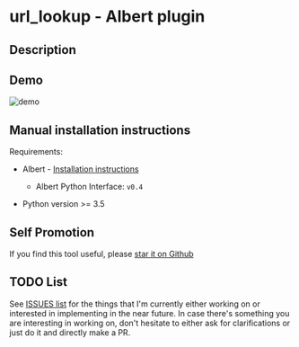 # url_lookup - Albert plugin

## Description

## Demo

![demo](https://github.com/bergercookie/awesome-albert-plugins/blob/master/misc/errno_lookup.png)

## Manual installation instructions

Requirements:

- Albert - [Installation instructions](https://albertlauncher.github.io/docs/installing/)
    - Albert Python Interface: ``v0.4``

- Python version >= 3.5

## Self Promotion

If you find this tool useful, please [star it on Github](https://github.com/bergercookie/awesome-albert-plugins)

## TODO List

See [ISSUES list](https://github.com/bergercookie/awesome-albert-plugins/issues) for the things that
I'm currently either working on or interested in implementing in the near
future. In case there's something you are interesting in working on, don't
hesitate to either ask for clarifications or just do it and directly make a PR.
